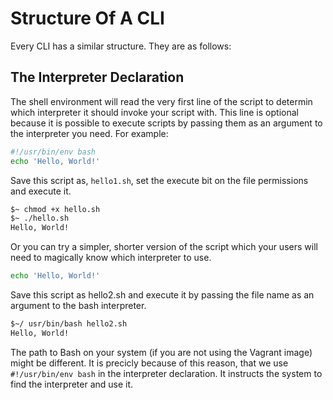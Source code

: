 # Structure Of A CLI

Every CLI has a similar structure.  They are as follows:

## The Interpreter Declaration

The shell environment will read the very first line of the script to determin which interpreter it should invoke your script with.  This line is optional because it is possible to execute scripts by passing them as an argument to the interpreter you need.  For example:

```bash
#!/usr/bin/env bash
echo 'Hello, World!'
```

Save this script as, `hello1.sh`, set the execute bit on the file permissions and execute it.

```bash
$~ chmod +x hello.sh
$~ ./hello.sh
Hello, World!
```

Or you can try a simpler, shorter version of the script which your users will need to magically know which interpreter to use.

```bash
echo 'Hello, World!'
```

Save this script as hello2.sh and execute it by passing the file name as an argument to the bash interpreter.

```bash
$~/ usr/bin/bash hello2.sh
Hello, World!
```

The path to Bash on your system \(if you are not using the Vagrant image\) might be different.  It is precicly because of this reason, that we use `#!/usr/bin/env bash` in the interpreter declaration.  It instructs the system to find the interpreter and use it.

